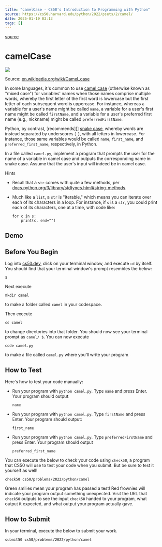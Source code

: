 ```yaml
---
title: "camelCase - CS50's Introduction to Programming with Python"
source: https://cs50.harvard.edu/python/2022/psets/2/camel/
date: 2025-01-19 03:13
tags: []
---
```



[source](https://cs50.harvard.edu/python/2022/psets/2/camel/)

# camelCase

![][1]

  [1]: 1024px-CamelCase_new.svg.png

Source: [en.wikipedia.org/wiki/Camel_case][2]

  [2]: https://en.wikipedia.org/wiki/Camel_case

In some languages, it's common to use [camel case][3] (otherwise known as "mixed case") for variables' names when those names comprise multiple words, whereby the first letter of the first word is lowercase but the first letter of each subsequent word is uppercase. For instance, whereas a variable for a user's name might be called `name`, a variable for a user's first name might be called `firstName`, and a variable for a user's preferred first name (e.g., nickname) might be called `preferredFirstName`.

  [3]: https://en.wikipedia.org/wiki/Camel_case

Python, by contrast, [recommends][] [snake case][5], whereby words are instead separated by underscores (`_`), with all letters in lowercase. For instance, those same variables would be called `name`, `first_name`, and `preferred_first_name`, respectively, in Python.

  [4]: https://peps.python.org/pep-0008/#function-and-variable-names
  [5]: https://en.wikipedia.org/wiki/Snake_case

In a file called `camel.py`, implement a program that prompts the user for the name of a variable in camel case and outputs the corresponding name in snake case. Assume that the user's input will indeed be in camel case.

Hints

- Recall that a `str` comes with quite a few methods, per [docs.python.org/3/library/stdtypes.html#string-methods][6].
- Much like a `list`, a `str` is "iterable," which means you can iterate over each of its characters in a loop. For instance, if `s` is a `str`, you could print each of its characters, one at a time, with code like:


      for c in s:
          print(c, end="")


  [6]: https://docs.python.org/3/library/stdtypes.html#string-methods

## Demo

## Before You Begin

Log into [cs50.dev][7], click on your terminal window, and execute `cd` by itself. You should find that your terminal window's prompt resembles the below:

  [7]: https://cs50.dev/

    $

Next execute

    mkdir camel

to make a folder called `camel` in your codespace.

Then execute

    cd camel

to change directories into that folder. You should now see your terminal prompt as `camel/ $`. You can now execute

    code camel.py

to make a file called `camel.py` where you'll write your program.

## How to Test

Here's how to test your code manually:

- Run your program with `python camel.py`. Type `name` and press Enter. Your program should output:


      name


- Run your program with `python camel.py`. Type `firstName` and press Enter. Your program should output:


      first_name


- Run your program with `python camel.py`. Type `preferredFirstName` and press Enter. Your program should output


      preferred_first_name


You can execute the below to check your code using `check50`, a program that CS50 will use to test your code when you submit. But be sure to test it yourself as well!

    check50 cs50/problems/2022/python/camel

Green smilies mean your program has passed a test! Red frownies will indicate your program output something unexpected. Visit the URL that `check50` outputs to see the input `check50` handed to your program, what output it expected, and what output your program actually gave.

## How to Submit

In your terminal, execute the below to submit your work.

    submit50 cs50/problems/2022/python/camel
